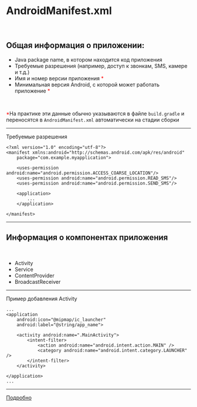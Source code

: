 <!-- .slide:    class="center-horizontal" -->

# AndroidManifest.xml

<br>

## Общая информация о приложении:

- Java package name, в котором находится код приложения
- Требуемые разрешения (например, доступ к звонкам, SMS, камере и т.д.)
- Имя и номер версии приложения <font color="red">*</font>
- Минимальная версия Android, с которой может работать приложение <font color="red">*</font>

<br>

<font color="red">*</font>На практике эти данные обычно указываются в файле `build.gradle` и переносятся в `AndroidManifest.xml`
автоматически на стадии сборки

------

<!-- .slide:    class="center-horizontal" -->

Требуемые разрешения
<br>

    <?xml version="1.0" encoding="utf-8"?>
    <manifest xmlns:android="http://schemas.android.com/apk/res/android"
        package="com.example.myapplication">

        <uses-permission android:name="android.permission.ACCESS_COARSE_LOCATION"/>
        <uses-permission android:name="android.permission.READ_SMS"/>
        <uses-permission android:name="android.permission.SEND_SMS"/>

        <application>
            ...
        </application>

    </manifest>

------

<!-- .slide:    class="center-horizontal" -->

## Информация о компонентах приложения

<br>

- Activity
- Service
- ContentProvider
- BroadcastReceiver

------

<!-- .slide:    class="center-horizontal" -->

Пример добавления Activity
<br>

    ...
    <application
        android:icon="@mipmap/ic_launcher"
        android:label="@string/app_name">

        <activity android:name=".MainActivity">
            <intent-filter>
                <action android:name="android.intent.action.MAIN" />
                <category android:name="android.intent.category.LAUNCHER" />
            </intent-filter>
        </activity>

    </application>
    ...

------

<!-- .slide:    class="center-horizontal" -->

[Подробно](https://developer.android.com/guide/topics/manifest/manifest-intro)

